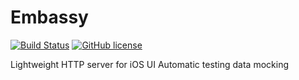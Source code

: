 # Embassy

[![Build Status](https://travis-ci.org/envoy/ReactiveAlamofire.svg?branch=master)](https://travis-ci.org/envoy/ReactiveAlamofire)
[![GitHub license](https://img.shields.io/github/license/envoy/ReactiveAlamofire.svg)](https://github.com/envoy/ReactiveAlamofire/blob/master/LICENSE)

Lightweight HTTP server for iOS UI Automatic testing data mocking
